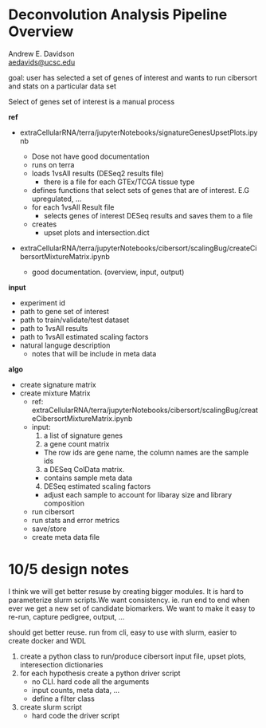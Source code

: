 # Deconvolution Analysis Pipeline Overview

Andrew E. Davidson  
aedavids@ucsc.edu  

goal: user has selected a set of genes of interest and wants to run cibersort and stats on a particular data set

Select of genes set of interest is a manual process

**ref**
- extraCellularRNA/terra/jupyterNotebooks/signatureGenesUpsetPlots.ipynb
    * Dose not have good documentation
    * runs on terra
    * loads 1vsAll results (DESeq2 results file)
        + there is a file for each GTEx/TCGA tissue type
    * defines functions that select sets of genes that are of interest. E.G upregulated, ...
    * for each 1vsAll Result file
        + selects genes of interest DESeq results and saves them to a file
    * creates 
        + upset plots and intersection.dict

- extraCellularRNA/terra/jupyterNotebooks/cibersort/scalingBug/createCibersortMixtureMatrix.ipynb
    * good documentation. (overview, input, output)

**input**
- experiment id
- path to gene set of interest
- path to train/validate/test dataset
- path to 1vsAll results
- path to 1vsAll estimated scaling factors
- natural languge description
    * notes that will be include in meta data

**algo**
- create signature matrix
- create mixture Matrix
    * ref: extraCellularRNA/terra/jupyterNotebooks/cibersort/scalingBug/createCibersortMixtureMatrix.ipynb
    * input:
        1. a list of signature genes
        2. a gene count matrix
        * The row ids are gene name, the column names are the sample ids
        3. a DESeq ColData matrix.
        * contains sample meta data
        4. DESeq estimated scaling factors
        * adjust each sample to account for libaray size and library composition
    * run cibersort
    * run stats and error metrics
    * save/store
    * create meta data file

# 10/5 design notes
I think we will get better resuse by creating bigger modules. It is hard to  parameterize slurm scripts.We want consistency. ie. run end to end when ever we get a new set of candidate biomarkers. We want to make it easy to re-run, capture pedigree, output, ...

should get better reuse. run from cli, easy to use with slurm, easier to create docker and WDL

1. create a python class to run/produce cibersort input file, upset plots, interesection dictionaries
2. for each hypothesis create a python driver script
    * no CLI. hard code all the arguments
    * input counts, meta data, ...
    * define a filter class
3. create slurm script
    * hard code the driver script